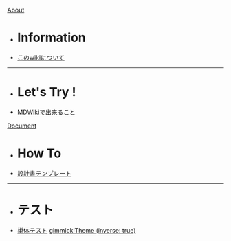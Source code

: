 [About]()
 * # Information
 * [このwikiについて](About/このwikiについて.md)
 - - - -
 * # Let's Try !
 * [MDWikiで出来ること](About/MDWikiで出来ること.md)

[Document]()
 * # How To
 * [設計書テンプレート](Document/document.md)
 - - - -
 * # テスト
 * [単体テスト]()
[gimmick:Theme (inverse: true)](cerulean)
